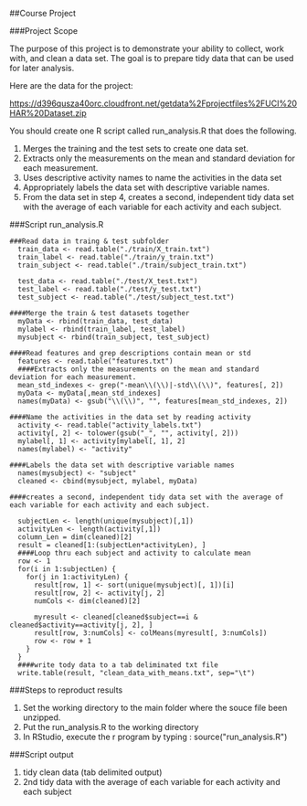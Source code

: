 ##Course Project

###Project Scope

The purpose of this project is to demonstrate your ability to collect, work with, and clean a data set. 
The goal is to prepare tidy data that can be used for later analysis. 

Here are the data for the project: 

https://d396qusza40orc.cloudfront.net/getdata%2Fprojectfiles%2FUCI%20HAR%20Dataset.zip 

You should create one R script called run_analysis.R that does the following.

  1. Merges the training and the test sets to create one data set.
  2. Extracts only the measurements on the mean and standard deviation for each measurement. 
  3. Uses descriptive activity names to name the activities in the data set
  4. Appropriately labels the data set with descriptive variable names. 
  5. From the data set in step 4, creates a second, independent tidy data set with the average of each variable for each activity and each subject.

###Script run_analysis.R

    ###Read data in traing & test subfolder
      train_data <- read.table("./train/X_train.txt")
      train_label <- read.table("./train/y_train.txt")
      train_subject <- read.table("./train/subject_train.txt")
      
      test_data <- read.table("./test/X_test.txt")
      test_label <- read.table("./test/y_test.txt")
      test_subject <- read.table("./test/subject_test.txt")

    ####Merge the train & test datasets together
      myData <- rbind(train_data, test_data)
      mylabel <- rbind(train_label, test_label)
      mysubject <- rbind(train_subject, test_subject)

    ####Read features and grep descriptions contain mean or std
      features <- read.table("features.txt")
      ####Extracts only the measurements on the mean and standard deviation for each measurement. 
      mean_std_indexes <- grep("-mean\\(\\)|-std\\(\\)", features[, 2])
      myData <- myData[,mean_std_indexes]
      names(myData) <- gsub("\\(\\)", "", features[mean_std_indexes, 2])

    ####Name the activities in the data set by reading activity
      activity <- read.table("activity_labels.txt")
      activity[, 2] <- tolower(gsub("_", "", activity[, 2]))
      mylabel[, 1] <- activity[mylabel[, 1], 2]
      names(mylabel) <- "activity"

    ####Labels the data set with descriptive variable names
      names(mysubject) <- "subject"
      cleaned <- cbind(mysubject, mylabel, myData)

    ####creates a second, independent tidy data set with the average of each variable for each activity and each subject.

      subjectLen <- length(unique(mysubject)[,1])
      activityLen <- length(activity[,1])
      column_Len = dim(cleaned)[2]
      result = cleaned[1:(subjectLen*activityLen), ]
      ####Loop thru each subject and activity to calculate mean
      row <- 1
      for(i in 1:subjectLen) {
        for(j in 1:activityLen) {
          result[row, 1] <- sort(unique(mysubject)[, 1])[i]
          result[row, 2] <- activity[j, 2]
          numCols <- dim(cleaned)[2]
          
          myresult <- cleaned[cleaned$subject==i & cleaned$activity==activity[j, 2], ]
          result[row, 3:numCols] <- colMeans(myresult[, 3:numCols])
          row <- row + 1
        }
      }
      ####write tody data to a tab deliminated txt file
      write.table(result, "clean_data_with_means.txt", sep="\t")

###Steps to reproduct results

  1. Set the working directory to the main folder where the souce file been unzipped.
  2. Put the run_analysis.R to the working directory
  3. In RStudio, execute the r program by typing : source("run_analysis.R")

###Script output
  1. tidy clean data (tab delimited output)
  2. 2nd tidy data with the average of each variable for each activity and each subject
